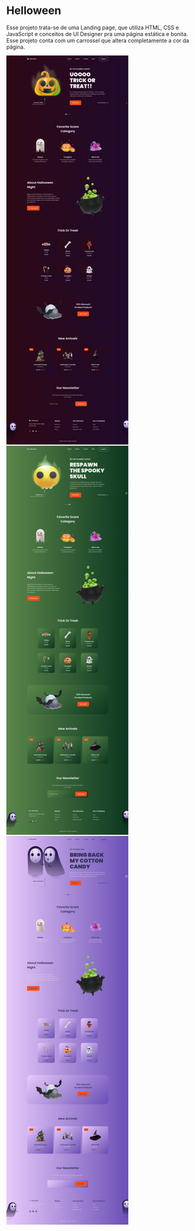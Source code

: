 # Helloween

Esse projeto trata-se de uma Landing page, que utiliza HTML, CSS e JavaScript e conceitos de UI Designer pra uma página estática e bonita. Esse projeto conta com um carrossel que altera completamente a cor da página.

<img src="./.github/img1.png" width="320">
<img src="./.github/img2.png" width="320">
<img src="./.github/img3.png" width="320">
